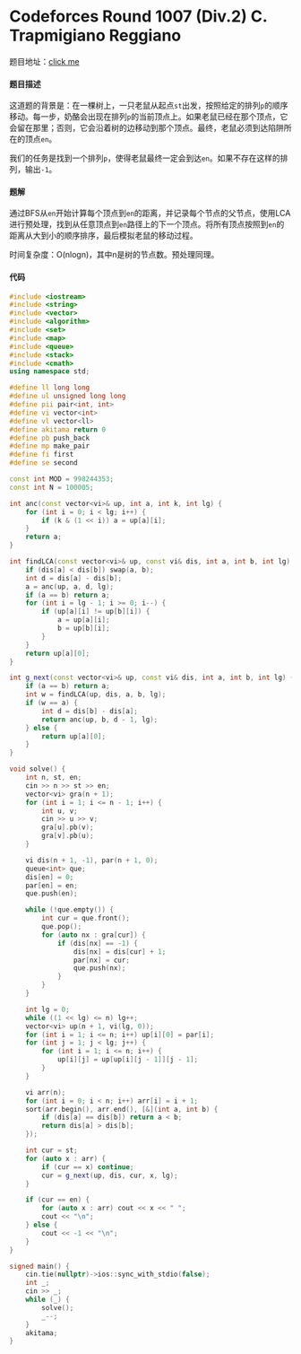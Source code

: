 Codeforces Round 1007 (Div.2) C. Trapmigiano Reggiano
==========

题目地址：<a href = "https://codeforces.com/contest/2071/problem/C">click me</a>


#### 题目描述

这道题的背景是：在一棵树上，一只老鼠从起点` st `出发，按照给定的排列` p `的顺序移动。每一步，奶酪会出现在排列` p `的当前顶点上。如果老鼠已经在那个顶点，它会留在那里；否则，它会沿着树的边移动到那个顶点。最终，老鼠必须到达陷阱所在的顶点` en `。

我们的任务是找到一个排列` p `，使得老鼠最终一定会到达` en `。如果不存在这样的排列，输出` -1 `。

#### 题解

通过BFS从`en`开始计算每个顶点到`en`的距离，并记录每个节点的父节点，使用LCA进行预处理，找到从任意顶点到`en`路径上的下一个顶点。将所有顶点按照到`en`的距离从大到小的顺序排序，最后模拟老鼠的移动过程。

时间复杂度：O(nlogn)，其中n是树的节点数。预处理同理。

#### 代码

```cpp
#include <iostream>
#include <string>
#include <vector>
#include <algorithm>
#include <set>
#include <map>
#include <queue>
#include <stack>
#include <cmath>
using namespace std;

#define ll long long
#define ul unsigned long long
#define pii pair<int, int>
#define vi vector<int>
#define vl vector<ll>
#define akitama return 0
#define pb push_back
#define mp make_pair
#define fi first
#define se second

const int MOD = 998244353;
const int N = 100005;

int anc(const vector<vi>& up, int a, int k, int lg) {
    for (int i = 0; i < lg; i++) {
        if (k & (1 << i)) a = up[a][i];
    }
    return a;
}

int findLCA(const vector<vi>& up, const vi& dis, int a, int b, int lg) {
    if (dis[a] < dis[b]) swap(a, b);
    int d = dis[a] - dis[b];
    a = anc(up, a, d, lg);
    if (a == b) return a;
    for (int i = lg - 1; i >= 0; i--) {
        if (up[a][i] != up[b][i]) {
            a = up[a][i];
            b = up[b][i];
        }
    }
    return up[a][0];
}

int g_next(const vector<vi>& up, const vi& dis, int a, int b, int lg) {
    if (a == b) return a;
    int w = findLCA(up, dis, a, b, lg);
    if (w == a) {
        int d = dis[b] - dis[a];
        return anc(up, b, d - 1, lg);
    } else {
        return up[a][0];
    }
}

void solve() {
    int n, st, en;
    cin >> n >> st >> en;
    vector<vi> gra(n + 1);
    for (int i = 1; i <= n - 1; i++) {
        int u, v;
        cin >> u >> v;
        gra[u].pb(v);
        gra[v].pb(u);
    }

    vi dis(n + 1, -1), par(n + 1, 0);
    queue<int> que;
    dis[en] = 0;
    par[en] = en;
    que.push(en);

    while (!que.empty()) {
        int cur = que.front();
        que.pop();
        for (auto nx : gra[cur]) {
            if (dis[nx] == -1) {
                dis[nx] = dis[cur] + 1;
                par[nx] = cur;
                que.push(nx);
            }
        }
    }

    int lg = 0;
    while ((1 << lg) <= n) lg++;
    vector<vi> up(n + 1, vi(lg, 0));
    for (int i = 1; i <= n; i++) up[i][0] = par[i];
    for (int j = 1; j < lg; j++) {
        for (int i = 1; i <= n; i++) {
            up[i][j] = up[up[i][j - 1]][j - 1];
        }
    }

    vi arr(n);
    for (int i = 0; i < n; i++) arr[i] = i + 1;
    sort(arr.begin(), arr.end(), [&](int a, int b) {
        if (dis[a] == dis[b]) return a < b;
        return dis[a] > dis[b];
    });

    int cur = st;
    for (auto x : arr) {
        if (cur == x) continue;
        cur = g_next(up, dis, cur, x, lg);
    }

    if (cur == en) {
        for (auto x : arr) cout << x << " ";
        cout << "\n";
    } else {
        cout << -1 << "\n";
    }
}

signed main() {
    cin.tie(nullptr)->ios::sync_with_stdio(false);
    int _;
    cin >> _;
    while (_) {
        solve();
        _--;
    }
    akitama;
}
```